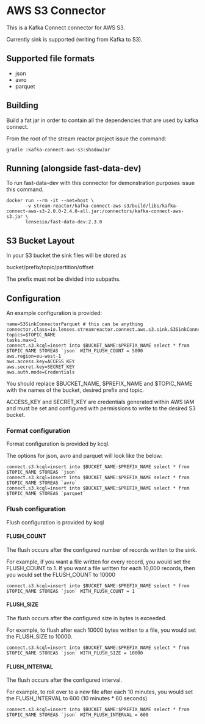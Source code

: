 # AWS S3 Connector

This is a Kafka Connect connector for AWS S3.

Currently sink is supported (writing from Kafka to S3).

## Supported file formats

* json
* avro
* parquet

## Building

Build a fat jar in order to contain all the dependencies that are used by kafka connect.

From the root of the stream reactor project issue the command:

    gradle :kafka-connect-aws-s3:shadowJar

## Running (alongside fast-data-dev)

To run fast-data-dev with this connector for demonstration purposes issue this command.

    docker run --rm -it --net=host \
           -v stream-reactor/kafka-connect-aws-s3/build/libs/kafka-connect-aws-s3-2.0.0-2.4.0-all.jar:/connectors/kafka-connect-aws-s3.jar \
           lensesio/fast-data-dev:2.3.0


           
## S3 Bucket Layout

In your S3 bucket the sink files will be stored as 

 bucket/prefix/topic/partition/offset
 
The prefix must not be divided into subpaths.


## Configuration

An example configuration is provided:

    name=S3SinkConnectorParquet # this can be anything
    connector.class=io.lenses.streamreactor.connect.aws.s3.sink.S3SinkConnector
    topics=$TOPIC_NAME
    tasks.max=1
    connect.s3.kcql=insert into $BUCKET_NAME:$PREFIX_NAME select * from $TOPIC_NAME STOREAS `json` WITH_FLUSH_COUNT = 5000 
    aws.region=eu-west-1
    aws.access.key=ACCESS_KEY
    aws.secret.key=SECRET_KEY
    aws.auth.mode=Credentials

You should replace $BUCKET_NAME, $PREFIX_NAME and $TOPIC_NAME with the names of the bucket, desired prefix and topic.

ACCESS_KEY and SECRET_KEY are credentials generated within AWS IAM and must be set and configured with permissions to write to the desired S3 bucket.  


### Format configuration

Format configuration is provided by kcql.

The options for json, avro and parquet will look like the below:


    connect.s3.kcql=insert into $BUCKET_NAME:$PREFIX_NAME select * from $TOPIC_NAME STOREAS `json`
    connect.s3.kcql=insert into $BUCKET_NAME:$PREFIX_NAME select * from $TOPIC_NAME STOREAS `avro`
    connect.s3.kcql=insert into $BUCKET_NAME:$PREFIX_NAME select * from $TOPIC_NAME STOREAS `parquet`
    


### Flush configuration

Flush configuration is provided by kcql


#### FLUSH_COUNT

The flush occurs after the configured number of records written to the sink.

For example, if you want a file written for every record, you would set the FLUSH_COUNT to 1.
If you want a file written for each 10,000 records, then you would set the FLUSH_COUNT to 10000
    
    connect.s3.kcql=insert into $BUCKET_NAME:$PREFIX_NAME select * from $TOPIC_NAME STOREAS `json` WITH_FLUSH_COUNT = 1


#### FLUSH_SIZE

The flush occurs after the configured size in bytes is exceeded.

For example, to flush after each 10000 bytes written to a file, you would set the FLUSH_SIZE to 10000.

    connect.s3.kcql=insert into $BUCKET_NAME:$PREFIX_NAME select * from $TOPIC_NAME STOREAS `json` WITH_FLUSH_SIZE = 10000

#### FLUSH_INTERVAL

The flush occurs after the configured interval.

For example, to roll over to a new file after each 10 minutes, you would set the FLUSH_INTERVAL to 600 (10 minutes * 60 seconds)
    
    connect.s3.kcql=insert into $BUCKET_NAME:$PREFIX_NAME select * from $TOPIC_NAME STOREAS `json` WITH_FLUSH_INTERVAL = 600
    
    
